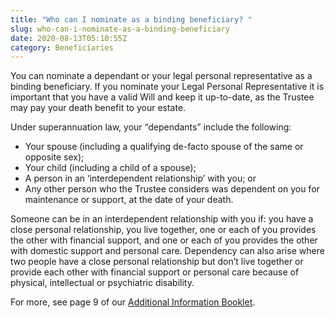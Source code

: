 ```yaml
---
title: "Who can I nominate as a binding beneficiary? "
slug: who-can-i-nominate-as-a-binding-beneficiary
date: 2020-08-13T05:10:55Z
category: Beneficiaries 
---
```


You can nominate a dependant or your legal personal representative as a binding beneficiary. If you nominate your Legal Personal Representative it is important that you have a valid Will and keep it up-to-date, as the Trustee may pay your death benefit to your estate.

Under superannuation law, your “dependants” include the following:

*   Your spouse (including a qualifying de-facto spouse of the same or opposite sex);
*   Your child (including a child of a spouse);
*   A person in an ‘interdependent relationship’ with you; or
*   Any other person who the Trustee considers was dependent on you for maintenance or support, at the date of your death.

Someone can be in an interdependent relationship with you if: you have a close personal relationship, you live together, one or each of you provides the other with financial support, and one or each of you provides the other with domestic support and personal care. Dependency can also arise where two people have a close personal relationship but don’t live together or provide each other with financial support or personal care because of physical, intellectual or psychiatric disability.

For more, see page 9 of our [Additional Information Booklet](https://www.futuresuper.com.au/aib).
